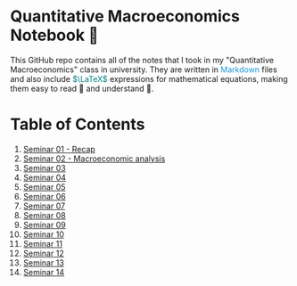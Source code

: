 # Quantitative Macroeconomics Notebook 📓

This GitHub repo contains all of the notes that I took in my "Quantitative Macroeconomics" class in university. They are written in <font color="1697da">Markdown</font> files and also include <font color="008080">$\LaTeX$</font> expressions for mathematical equations, making them easy to read 🙇 and understand 📑.

# Table of Contents
1. [Seminar 01 - Recap](./01.%20Recap.md)
2. [Seminar 02 - Macroeconomic analysis](./02.%20Macroeconomic%20analysis.md)
3. [Seminar 03]()
4. [Seminar 04]()
5. [Seminar 05]()
6. [Seminar 06]()
7. [Seminar 07]()
8. [Seminar 08]()
9. [Seminar 09]()
10. [Seminar 10]()
11. [Seminar 11]()
12. [Seminar 12]()
13. [Seminar 13]()
14. [Seminar 14]()